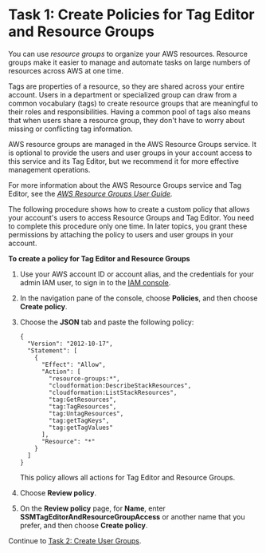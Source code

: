 # Task 1: Create Policies for Tag Editor and Resource Groups<a name="setup-create-users-nonadmin-policies"></a>

You can use *resource groups* to organize your AWS resources\. Resource groups make it easier to manage and automate tasks on large numbers of resources across AWS at one time\. 

Tags are properties of a resource, so they are shared across your entire account\. Users in a department or specialized group can draw from a common vocabulary \(tags\) to create resource groups that are meaningful to their roles and responsibilities\. Having a common pool of tags also means that when users share a resource group, they don't have to worry about missing or conflicting tag information\.

AWS resource groups are managed in the AWS Resource Groups service\. It is optional to provide the users and user groups in your account access to this service and its Tag Editor, but we recommend it for more effective management operations\.

For more information about the AWS Resource Groups service and Tag Editor, see the *[AWS Resource Groups User Guide](https://docs.aws.amazon.com/ARG/latest/userguide/)\.*

The following procedure shows how to create a custom policy that allows your account's users to access Resource Groups and Tag Editor\. You need to complete this procedure only one time\. In later topics, you grant these permissions by attaching the policy to users and user groups in your account\.

**To create a policy for Tag Editor and Resource Groups**

1. Use your AWS account ID or account alias, and the credentials for your admin IAM user, to sign in to the [IAM console](https://console.aws.amazon.com/iam)\.

1. In the navigation pane of the console, choose **Policies**, and then choose **Create policy**\.

1. Choose the **JSON** tab and paste the following policy:

   ```
   {
     "Version": "2012-10-17",
     "Statement": [
       {
         "Effect": "Allow",
         "Action": [
           "resource-groups:*",
           "cloudformation:DescribeStackResources",
           "cloudformation:ListStackResources",
           "tag:GetResources",
           "tag:TagResources",
           "tag:UntagResources",
           "tag:getTagKeys",
           "tag:getTagValues"
         ],
         "Resource": "*"
       }
     ]
   }
   ```

   This policy allows all actions for Tag Editor and Resource Groups\.

1. Choose **Review policy**\.

1. On the **Review policy** page, for **Name**, enter **SSMTagEditorAndResourceGroupAccess** or another name that you prefer, and then choose **Create policy**\.

Continue to [Task 2: Create User Groups](setup-create-users-nonadmin-groups.md)\.